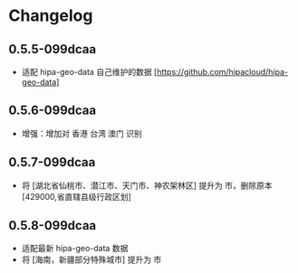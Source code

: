 # Changelog
## 0.5.5-099dcaa
* 适配 hipa-geo-data  自己维护的数据 [https://github.com/hipacloud/hipa-geo-data]

## 0.5.6-099dcaa
* 增强：增加对 香港 台湾 澳门 识别

## 0.5.7-099dcaa
* 将 [湖北省仙桃市、潜江市、天门市、神农架林区] 提升为 市，删除原本 [429000,省直辖县级行政区划]

## 0.5.8-099dcaa
* 适配最新 hipa-geo-data 数据
* 将 [海南，新疆部分特殊城市] 提升为 市
